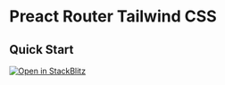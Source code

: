 # Preact Router Tailwind CSS

## Quick Start

[![Open in StackBlitz](https://developer.stackblitz.com/img/open_in_stackblitz.svg)](https://stackblitz.com/github/flamrdevs/klass/tree/main/examples/preact-router-tailwindcss)
